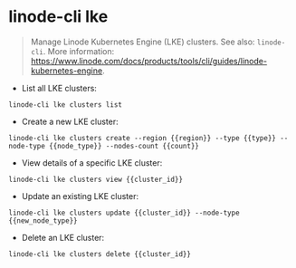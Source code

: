 # linode-cli lke

> Manage Linode Kubernetes Engine (LKE) clusters.
> See also: `linode-cli`.
> More information: <https://www.linode.com/docs/products/tools/cli/guides/linode-kubernetes-engine>.

- List all LKE clusters:

`linode-cli lke clusters list`

- Create a new LKE cluster:

`linode-cli lke clusters create --region {{region}} --type {{type}} --node-type {{node_type}} --nodes-count {{count}}`

- View details of a specific LKE cluster:

`linode-cli lke clusters view {{cluster_id}}`

- Update an existing LKE cluster:

`linode-cli lke clusters update {{cluster_id}} --node-type {{new_node_type}}`

- Delete an LKE cluster:

`linode-cli lke clusters delete {{cluster_id}}`
